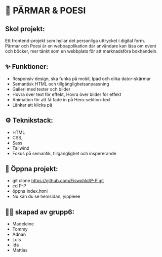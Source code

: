 # 📖 PÄRMAR & POESI
## Skol projekt:
Ett frontend-projekt som hyllar det personliga uttrycket i digital form. 
Pärmar och Poesi är en webbapplikation där användare kan läsa om
event och böcker, mer tänkt som en webbplats för att marknadsföra bokhandeln.

## ✨ Funktioner:
- Responsiv design, ska funka på mobil, Ipad och olika dator-skärmar
- Semantisk HTML och tillgänglighetsanpassning
- Galleri med texter och bilder
- Hovra över text för effekt, Hovra över bilder för effekt
- Animation för att få fade in på Hero-sektion-text
- Länkar att klicka på
 
## ⚙️ Teknikstack:
- HTML
- CSS,
- Sass
- Tailwind
- Fokus på semantik, tillgänglighet och inspererande

## 🚀 Öppna projekt:
- git clone https://github.com/Eiswohld/P-P.git
- cd P-P
- öppna index.html
- Nu kan du se hemsidan, yippieee

## 👩‍💻 skapad av grupp6:
  - Madeleine
  - Tommy
  - Adnan
  - Luis
  - Ida
  - Mattias
    


  
